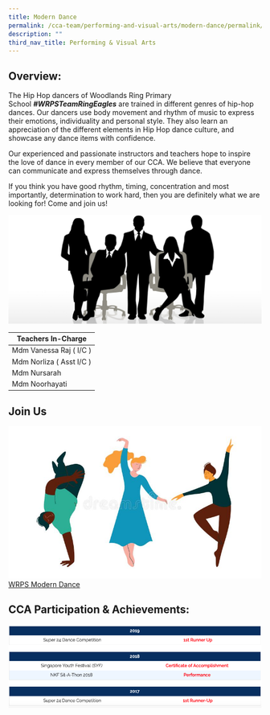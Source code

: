 ```yaml
---
title: Modern Dance
permalink: /cca-team/performing-and-visual-arts/modern-dance/permalink/
description: ""
third_nav_title: Performing & Visual Arts
---
```

Overview:
---------

The Hip Hop dancers of Woodlands Ring Primary School **_#WRPSTeamRingEagles_** are trained in different genres of hip-hop dances. Our dancers use body movement and rhythm of music to express their emotions, individuality and personal style. They also learn an appreciation of the different elements in Hip Hop dance culture, and showcase any dance items with confidence.

  

Our experienced and passionate instructors and teachers hope to inspire the love of dance in every member of our CCA. We believe that everyone can communicate and express themselves through dance.

  

If you think you have good rhythm, timing, concentration and most importantly, determination to work hard, then you are definitely what we are looking for! Come and join us!

![](/images/staff.jpg)

| Teachers In-Charge |
| --- |
| Mdm Vanessa Raj ( I/C ) |
| Mdm Norliza ( Asst I/C ) |
| Mdm Nursarah |
| Mdm Noorhayati |

Join Us
-------
![](/images/CCA%20Sports/modern%20dance.jpg)
[WRPS Modern Dance](https://www.youtube.com/watch?v=jXhKh-VFGdY)

CCA Participation & Achievements:
---------------------------------
![](/images/modern1.png)